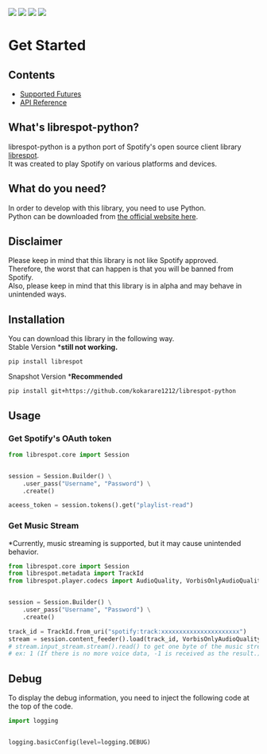 ![](https://img.shields.io/github/license/kokarare1212/librespot-python.svg)
![](https://img.shields.io/github/stars/kokarare1212/librespot-python.svg)
![](https://img.shields.io/github/forks/kokarare1212/librespot-python.svg)
[![](https://deepsource.io/gh/kokarare1212/librespot-python.svg/?label=active+issues&show_trend=true)](https://deepsource.io/gh/kokarare1212/librespot-python/?ref=repository-badge)
# Get Started
## Contents
* [Supported Futures](supported.md)
* [API Reference](api.md)
## What's librespot-python?
librespot-python is a python port of Spotify's open source client library [librespot](https://github.com/librespot-org/librespot).  
It was created to play Spotify on various platforms and devices.
## What do you need?
In order to develop with this library, you need to use Python.  
Python can be downloaded from [the official website here](https://python.org/).
## Disclaimer
Please keep in mind that this library is not like Spotify approved.  
Therefore, the worst that can happen is that you will be banned from Spotify.  
Also, please keep in mind that this library is in alpha and may behave in unintended ways.
## Installation
You can download this library in the following way.  
Stable Version ***still not working.**
```commandline
pip install librespot
```
Snapshot Version ***Recommended**
```commandline
pip install git+https://github.com/kokarare1212/librespot-python
```
## Usage
### Get Spotify's OAuth token
```python
from librespot.core import Session


session = Session.Builder() \
    .user_pass("Username", "Password") \
    .create()

aceess_token = session.tokens().get("playlist-read")
```
### Get Music Stream
*Currently, music streaming is supported, but it may cause unintended behavior.
```python
from librespot.core import Session
from librespot.metadata import TrackId
from librespot.player.codecs import AudioQuality, VorbisOnlyAudioQuality


session = Session.Builder() \
    .user_pass("Username", "Password") \
    .create()

track_id = TrackId.from_uri("spotify:track:xxxxxxxxxxxxxxxxxxxxxx")
stream = session.content_feeder().load(track_id, VorbisOnlyAudioQuality(AudioQuality.AudioQuality.VERY_HIGH), False, None)
# stream.input_stream.stream().read() to get one byte of the music stream.
# ex: 1 (If there is no more voice data, -1 is received as the result.)
```
## Debug
To display the debug information, you need to inject the following code at the top of the code.
```python
import logging


logging.basicConfig(level=logging.DEBUG)
```